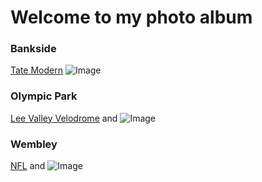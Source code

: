 # Welcome to my photo album

### Bankside
[Tate Modern](https://www.instagram.com/p/BNTtAtYj8rD5PQY1KIExHxe6xpGzOj6fhP2MqMo/) ![Image](https://instagram.flhr2-1.fna.fbcdn.net/vp/ea0a606c62f55a46eaca845a4d3db734/5CEB89F5/t51.2885-15/e35/14624509_1603818669926655_5837834778400784384_n.jpg?_nc_ht=instagram.flhr2-1.fna.fbcdn.net)
### Olympic Park
[Lee Valley Velodrome](https://www.instagram.com/p/BNkFFIUD7gtSHOpBOVxkjmSVeikYToRnKriovw0/) and ![Image](src)
### Wembley
[NFL](https://www.instagram.com/p/BMMTgyAj8CiwObJEmnqzois_iJWq7STnlkGMIE0/) and ![Image](src)
